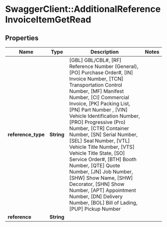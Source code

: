# SwaggerClient::AdditionalReferenceInvoiceItemGetRead

## Properties
Name | Type | Description | Notes
------------ | ------------- | ------------- | -------------
**reference_type** | **String** |           [GBL] GBL/CBL#,          [RF] Reference Number (General),          [PO] Purchase Order#,          [IN] Invoice Number,          [TCN] Transportation Control Number,          [MF] Manifest Number,          [CI] Commercial Invoice,          [PK] Packing List,          [PN] Part Number ,          [VIN] Vehicle Identification Number,          [PRO] Progressive (Pro) Number,          [CTR] Container Number,          [SN] Serial Number,          [SEL] Seal Number,          [VTL] Vehicle Title Number,          [VTS] Vehicle Title State,          [SO] Service Order#,          [BTH] Booth Number,          [QTE] Quote Number,          [JN] Job Number,          [SHW] Show Name,          [SHW] Decorator,          [SHN] Show Number,          [APT] Appointment Number,          [DN] Delivery Number,          [BOL] Bill of Lading,          [PUP] Pickup Number       | 
**reference** | **String** |  | 

